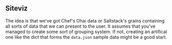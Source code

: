 ## Siteviz

The idea is that we've got Chef's Ohai data or Saltstack's grains containing all sorts of data that we can present to the user.  It assumes that you've managed to create some sort of grouping system.  If not, creating an artifical one like the dict that forms the `data.json` sample data might be a good start.
